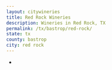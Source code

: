 ```yaml
---
layout: citywineries
title: Red Rock Wineries
description: Wineries in Red Rock, TX
permalink: /tx/bastrop/red-rock/
state: tx
county: bastrop
city: red rock
---
```

-
